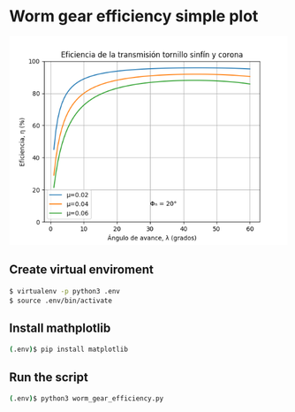 # Worm gear efficiency simple plot

![Worm gear eff](https://raw.githubusercontent.com/Protonauta/worm-gear-efficiency/master/worm_gear_eff.png)



## Create virtual enviroment
```sh
$ virtualenv -p python3 .env
$ source .env/bin/activate
```

## Install mathplotlib
```sh
(.env)$ pip install matplotlib 
```

## Run the script
```sh
(.env)$ python3 worm_gear_efficiency.py
```
